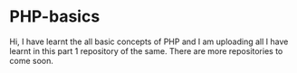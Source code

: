 # PHP-basics
Hi, I have learnt the all basic concepts of PHP and I am uploading all I have learnt in this part 1 repository of the same. There are more repositories to come soon.
